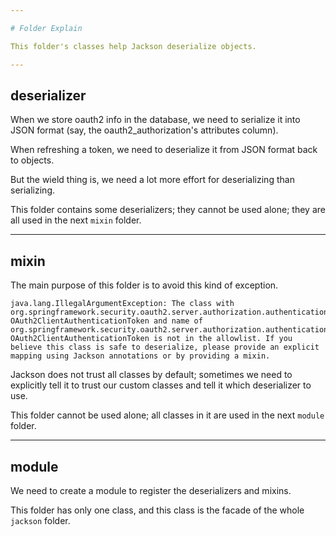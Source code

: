 ```yaml
---

# Folder Explain

This folder's classes help Jackson deserialize objects.

---
```


## deserializer

When we store oauth2 info in the database, we need to serialize it into JSON format (say, the oauth2_authorization's attributes column).

When refreshing a token, we need to deserialize it from JSON format back to objects.

But the wield thing is, we need a lot more effort for deserializing than serializing.

This folder contains some deserializers; they cannot be used alone; they are all used in the next `mixin` folder.

---

## mixin

The main purpose of this folder is to avoid this kind of exception.

```
java.lang.IllegalArgumentException: The class with org.springframework.security.oauth2.server.authorization.authentication. OAuth2ClientAuthenticationToken and name of org.springframework.security.oauth2.server.authorization.authentication. OAuth2ClientAuthenticationToken is not in the allowlist. If you believe this class is safe to deserialize, please provide an explicit mapping using Jackson annotations or by providing a mixin.
```

Jackson does not trust all classes by default; sometimes we need to explicitly tell it to trust our custom classes and tell it which deserializer to use.

This folder cannot be used alone; all classes in it are used in the next `module` folder.

---

## module

We need to create a module to register the deserializers and mixins.

This folder has only one class, and this class is the facade of the whole `jackson` folder.


